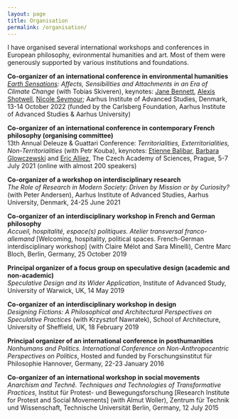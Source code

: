 ```yaml
---
layout: page
title: Organisation
permalink: /organisation/
---
```



I have organised several international workshops and conferences in European philosophy, evironmental humanities and art. Most of them were generously supported by various institutions and foundations.

**Co-organizer of an international conference in environmental humanities**<br>
*[Earth Sensations](https://aias.au.dk/events/earth-sensations): Affects, Sensibilities and Attachments in an Era of Climate Change* (with Tobias Skiveren), keynotes: [Jane Bennett](https://politicalscience.jhu.edu/directory/jane-bennett/), [Alexis Shotwell](https://alexisshotwell.com), [Nicole Seymour](https://english.fullerton.edu/faculty/profile/n_seymour.aspx); Aarhus Institute of Advanced Studies, Denmark, 13-14 October 2022 (funded by the Carlsberg Foundation, Aarhus Institute of Advanced Studies & Aarhus University)


**Co-organizer of an international conference in contemporary French philosophy (organising committee)**<br>
13th Annual Deleuze & Guattari Conference: *Territorialities, Exterritorialities, Non-Territorialities* (with Petr Kouba), keynotes: [Etienne Balibar](https://www.kingston.ac.uk/staff/profile/professor-etienne-balibar-408/), [Barbara Glowczewski](http://las.ehess.fr/index.php?1716) and [Eric Alliez](https://www.kingston.ac.uk/staff/profile/professor-eric-alliez-417/), The Czech Academy of Sciences, Prague, 5-7 July 2021 (online with almost 200 speakers)


**Co-organizer of a workshop on interdisciplinary research**<br>
*The Role of Research in Modern Society: Driven by Mission or by Curiosity?* (with Peter Andersen), Aarhus Institute of Advanced Studies, Aarhus University, Denmark, 24-25 June 2021

**Co-organizer of an interdisciplinary workshop in French and German philosophy**<br>
*Accueil, hospitalité, espace(s) politiques. Atelier transversal franco-allemand* [Welcoming, hospitality, political spaces. French-German interdisciplinary workshop] (with Claire Mélot and Sara Minelli), Centre Marc Bloch, Berlin, Germany, 25 October 2019

**Principal organizer of a focus group on speculative design (academic and non-academic)** <br>
*Speculative Design and its Wider Application*, Institute of Advanced Study, University of Warwick, UK, 14 May 2019

**Co-organizer of an interdisciplinary workshop in design**<br>
*Designing Fictions: A Philosophical and Architectural Perspectives on Speculative Practices* (with Krzysztof Nawratek), School of Architecture, University of Sheffield, UK, 18 February 2019

**Principal organizer of an international conference in posthumanities**<br>
*Nonhumans and Politics. International Conference on Non-Anthropocentric Perspectives on Politics*, Hosted and funded by Forschungsinstitut für Philosophie Hannover, Germany, 22-23 January 2016

**Co-organizer of an international workshop in social movements**<br>
*Anarchism and Technê. Techniques and Technologies of Transformative Practices*, Institut für Protest- und Bewegungsforschung [Research Institute for Protest and Social Movements] (with Almut Woller), Zentrum für Technik und Wissenschaft, Technische Universität Berlin, Germany, 12 July 2015

